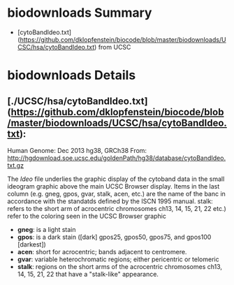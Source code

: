 # biodownloads Summary

* [cytoBandIdeo.txt] (https://github.com/dklopfenstein/biocode/blob/master/biodownloads/UCSC/hsa/cytoBandIdeo.txt) from UCSC

# biodownloads Details

## [./UCSC/hsa/cytoBandIdeo.txt] (https://github.com/dklopfenstein/biocode/blob/master/biodownloads/UCSC/hsa/cytoBandIdeo.txt):
Human Genome: Dec 2013 hg38, GRCh38
From: http://hgdownload.soe.ucsc.edu/goldenPath/hg38/database/cytoBandIdeo.txt.gz

The *Ideo* file underlies the graphic display of the cytoband data in the small ideogram graphic above the main UCSC Browser display. Items in the last column (e.g. gneg, gpos, gvar, stalk, acen,
etc.) are the name of the banc in accordance with the standatds defined by the ISCN 1995 manual.
stalk: refers to the short arm of acrocentric chromosomes ch13, 14, 15, 21, 22
etc.) refer to the coloring seen in the UCSC Browser graphic

* **gneg**: is a light stain
* **gpos**: is a dark stain ([dark] gpos25, gpos50, gpos75, and gpos100 [darkest])
* **acen**: short for acrocentric; bands adjacent to centromere.
* **gvar**: variable heterochromatic regions; either pericentric or telomeric
* **stalk**: regions on the short arms of the acrocentric chromosomes ch13, 14, 15, 21, 22 that have a "stalk-like" appearance.

